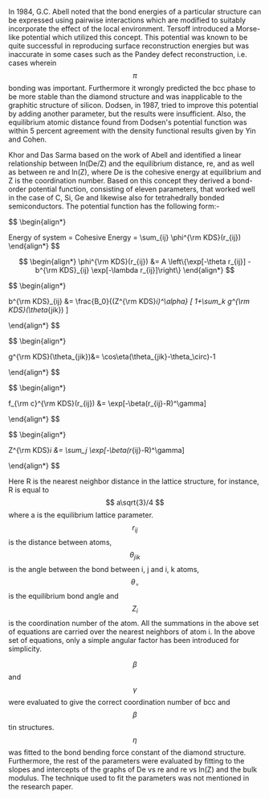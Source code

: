 In 1984, G.C. Abell noted that the bond energies of a particular structure can be expressed using pairwise interactions which are modified to suitably incorporate the effect of the local environment. Tersoff introduced a Morse-like potential which utilized this concept. This potential was known to be quite successful in reproducing surface reconstruction energies but was inaccurate in some cases such as the Pandey defect reconstruction, i.e. cases wherein $$\pi$$ bonding was important. Furthermore it wrongly predicted the bcc phase to be more stable than the diamond structure and was inapplicable to the graphitic structure of silicon. Dodsen, in 1987, tried to improve this potential by adding another parameter, but the results were insufficient. Also, the equilibrium atomic distance found from Dodsen's potential function was within 5 percent agreement with the density functional results given by Yin and Cohen. 

Khor and Das Sarma based on the work of Abell and identified a linear relationship between ln(De/Z) and the equilibrium distance, re, and as well as between re and ln(Z), where De is the cohesive energy at equilibrium and Z is the coordination number. Based on this concept they derived a bond-order potential function, consisting of eleven parameters, that worked well in the case of C, Si, Ge and likewise also for tetrahedrally bonded semiconductors. The potential function has the following form:-

$$
\begin{align*}

Energy of system = Cohesive Energy = \sum_{ij} \phi^{\rm KDS}(r_{ij})
\end{align*}
$$

$$
\begin{align*}
  \phi^{\rm KDS}(r_{ij}) &= A \left\{\exp[-\theta r_{ij}] - b^{\rm KDS}_{ij} \exp[-\lambda r_{ij}]\right\}
\end{align*}
$$

$$
\begin{align*}

b^{\rm KDS}_{ij} &= \frac{B_0}{(Z^{\rm KDS}_i)^\alpha}
[ 1+\sum_k g^{\rm KDS}(\theta_{jik}) ]

\end{align*}
$$

$$
\begin{align*}

g^{\rm KDS}(\theta_{jik})&= \cos\eta(\theta_{jik}-\theta_\circ)-1

\end{align*}
$$

$$
\begin{align*}

f_{\rm c}^{\rm KDS}(r_{ij}) &= \exp[-\beta(r_{ij}-R)^\gamma]

\end{align*}
$$

$$
\begin{align*}

Z^{\rm KDS}_i &= \sum_j \exp[-\beta(r_{ij}-R)^\gamma]

\end{align*}
$$

Here R is the nearest neighbor distance in the lattice structure, for instance, R is equal to $$ a\sqrt{3}/4 $$ where a is the equilibrium lattice parameter. $$r_{ij}$$ is the distance between atoms, $$\theta_{jik}$$ is the angle between the bond between i, j and i, k atoms, $$\theta_{\circ}$$ is the equilibrium bond angle and $$Z_i$$ is the coordination number of the atom. All the summations in the above set of equations are carried over the nearest neighbors of atom i. In the above set of equations, only a simple angular factor has been introduced for simplicity. 

$$\beta$$ and $$\gamma$$ were evaluated to give the correct coordination number of bcc and $$\beta$$ tin structures. $$\eta$$ was fitted to the bond bending force constant of the diamond structure. Furthermore, the rest of the parameters were evaluated by fitting to the slopes and intercepts of the graphs of De vs re and re vs ln(Z) and the bulk modulus. The technique used to fit the parameters was not mentioned in the research paper.
